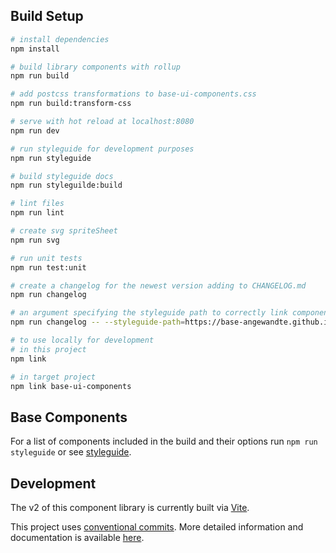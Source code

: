 ## Build Setup

``` bash
# install dependencies
npm install

# build library components with rollup
npm run build

# add postcss transformations to base-ui-components.css
npm run build:transform-css

# serve with hot reload at localhost:8080
npm run dev

# run styleguide for development purposes
npm run styleguide

# build styleguide docs
npm run styleguilde:build

# lint files
npm run lint

# create svg spriteSheet
npm run svg

# run unit tests
npm run test:unit

# create a changelog for the newest version adding to CHANGELOG.md
npm run changelog

# an argument specifying the styleguide path to correctly link components may be specified like so
npm run changelog -- --styleguide-path=https://base-angewandte.github.io/base-ui-components/
```

```bash
# to use locally for development
# in this project
npm link

# in target project
npm link base-ui-components
```

## Base Components

For a list of components included in the build and their options run ```npm run styleguide```
or see [styleguide](https://base-angewandte.github.io/base-ui-components/).


## Development

The v2 of this component library is currently built via [Vite](https://vitejs.dev).

This project uses [conventional commits](https://www.conventionalcommits.org/en/v1.0.0/). More detailed information and documentation is
available [here](https://basedev.uni-ak.ac.at/documentation/base/dev_guide.html#commit-guidelines).
